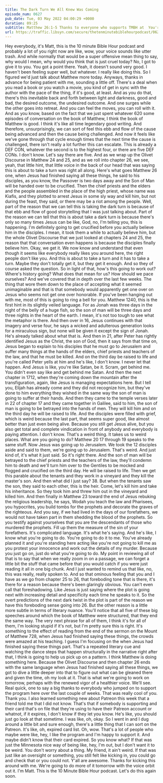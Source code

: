 ```yaml
---
title: The Dark Turn We All Knew Was Coming
episode_num: 0627
pub_date: Tue, 03 May 2022 04:00:29 +0000
duration: 09:25
subtitle: Matthew 26:1-5 Thanks to everyone who supports TMBH at  You're the reason we can all do this together!  Music written and performed by .
url: https://traffic.libsyn.com/secure/thetenminutebiblehourpodcast/0627_-_The_Dark_Turn_We_Knew_Was_Coming.mp3
---
```


 Hey everybody, it's Matt, this is the 10 minute Bible Hour podcast and probably a lot of you right now are like, wow, your voice sounds like utter trash. And while normally that would be a super offensive mean thing to say, why would I mean, why would you think that is just cruel today? No, I got to give it to you. You got a point there. Yeah, it doesn't sound very good. I haven't been feeling super well, but whatever. I really like doing this. So I figured we'd just talk about Matthew more today. Anyways, thanks in advance for being patient with me, sounding a little off. There's a deal when you read a book or you watch a movie, you kind of get in sync with the author with the pace of the thing, if it's good, at least. And as you do that, there's this inevitable back and forth between light and darkness, good and bad, the desired outcome, the undesired outcome. And one surges while the other goes into retreat. And you can feel the moves, you can roll with it. And as you know, based on the fact that we just spent whatever 620 some episodes of conversation on the book of Matthew, I think the book of Matthew is good. I think it's like all time legendary good writing. And therefore, unsurprisingly, we can sort of feel this ebb and flow of the cause being advanced and then the cause being challenged. And now it feels like we've gone through that cycle enough times that the next time the cause is challenged, there isn't really a lot further this can escalate. This is already a DEF CON, whatever the second is to the highest four, or there are five DEF CONs. I don't know. Let's say there are five. And as we wrap up the Olivet Discourse in Matthew 24 and 25, and as we roll into chapter 26, we see, yeah, that little hint, that little voice in the back of our head that was saying this is about to take a turn was right all along. Here's what goes Matthew 26 one, when Jesus had finished saying all these things, he said to his disciples, as you know, the Passover is two days away and the Son of Man will be handed over to be crucified. Then the chief priests and the elders and the people assembled in the place of the high priest, whose name was Kiafis, and they plotted to arrest Jesus in some sly way and kill him, but not during the feast, they said, or there may be a riot among the people. Well, part of the reason that we can tell this is taking the dark turn is because of that ebb and flow of good storytelling that I was just talking about. Part of the reason we can tell that this is about take a dark turn is because there's only so many times Jesus can be like, God, no, I'm telling you, this is happening. I'm definitely going to get crucified before you actually believe him in the disciples. I mean, it took them a while to actually believe him, but the whole Olivet Discourse that we just looked at chapters 24 and 25, the reason that that conversation even happens is because the disciples finally believe him. Okay, we get it. We now know and understand that even though it seems like everybody really likes you around here, the right people don't like you. And this is about to take a turn and it has to take a turn. Maybe they don't totally get it, but they get it enough. And so they of course asked the question. So in light of that, how's this going to work out? Where's history going? What does that mean for us? How should we pace ourselves? And we've covered that in depth over the last few weeks. The thing that wore them down to the place of accepting what it seemed unimaginable and that is that somebody would apparently get one over on Jesus who seems not get one over honorable. If you've been hanging out with me, most of this is going to ring a bell for you. Matthew 1240, this is the first hint in its slightly veiled language. For as Jonah was three days in the night of the belly of a huge fish, so the son of man will be three days and three nights in the heart of the earth. I mean, it's not too tough to see what the metaphor is there. And then over in 16, Jesus continues with that imagery and verse four, he says a wicked and adulterous generation looks for a miraculous sign, but none will be given it except the sign of Jonah. He's already talked about what that is. And then in 21, after Peter has rightly identified Jesus as the Christ, the son of God, then it says from that time on, Jesus began to explain to his disciples that he must go to Jerusalem and suffer many things at the hands of the elders, chief priests and teachers of the law, and that he must be killed. And on the third day be raised to life and you're called Peter yells at him and he's like, I don't know. I never let that happen. And Jesus is like, you're like Satan, be it. Scram, get behind me. You didn't even say like and get behind me Satan. And then the next chapter in 1712, when they're coming down the mountain after the transfiguration, again, like Jesus is managing expectations here. But I tell you, Elijah has already come and they did not recognize him, but they've done to him everything they wished in the same way the son of man is going to suffer at their hands. And then they came to the temple verses later in 22 of chapter 17 and they came together in Galilee, said to him, the son of man is going to be betrayed into the hands of men. They will kill him and on the third day he will be raised to life. And the disciples were filled with grief, which is weird because the last part, that seems super good, like almost better than just even being alive. Because you still get Jesus alive, but you also get total and complete vindication in front of anybody and everybody is paying attention. I don't know. That's a weird thing. It takes us to weird places. What are you going to do? Matthew 20 17 through 19 speaks to the same stuff. Now Jesus was going up to Jerusalem. We took the 12 disciples aside and said to them, we're going up to Jerusalem. That's weird. And just kind of, it's what it just said. So it's right there. And the son of man will be betrayed to the chief priests and the teachers of the law, they'll condemn him to death and we'll turn him over to the Gentiles to be mocked and flogged and crucified on the third day. He will be raised to life. Then we get this parable about the tenants and they work in a vineyard and they kill the master's son. And then what did I just say? 38. But when the tenants saw the son, they said to each other, this is the heir. Come, let's kill him and take his inheritance. So they took him and threw him out in the vineyard and killed him. And then finally in Matthew 23 toward the end of Jesus rebuking the religious leadership, he says, Wodah you teach the law and Pharisees, you hypocrites, you build tombs for the prophets and decorate the graves of the righteous. And you say, if we had lived in the days of our forefathers, we would not have taken part in them shedding the blood of the prophets. So you testify against yourselves that you are the descendants of those who murdered the prophets. Fill up them the measure of the sin of your forefathers. It's complicated language. It's what he's saying. And he's like, I know what you're going to do. You're going to do it to me. You've already planned it and you're standing here acting like you're not going to kill me as you protest your innocence and work out the details of my murder. Because you just go on, just do what you're going to do. My point in reviewing all of that is to say that when we really zoom in on a passage, we can forget a little bit the stuff that came before that you would catch if you were just reading it all in one big chunk. And I just wanted to remind us that like, no, this was really, really spoken to. And so that ominous feeling that you and I have as we go from chapter 25 to 26, that foreboding tone that is there, it's there for a reason because there's been glaringly obvious. You can't even call that foreshadowing. Like Jesus is just saying where the plot is going next with increasing detail and specificity each time he speaks to it. So the overt predictions of the next dark twist in the plot is part of the reason we have this foreboding sense going into 26. But the other reason is a little more subtle in terms of literary nuance. You'll notice that all five of these big speeches around which the book of Matthew were structured, that they end the same way. The very next phrase for all of them, I think it's for all of them, I'm looking stupid if it's not, but I'm pretty sure this is right. It's something to the effect of reading from the end of the sermon on the Mount of Matthew 728, when Jesus had finished saying these things, the crowds were amazed at his teaching. I guess I'm focusing on the when Jesus had finished saying these things part. That's a repeated literary cue and watching the dance steps that happen structurally in the narrative right after that, I think is going to help us pick up on a pattern. I think Matthew is doing something here. Because the Olivet Discourse and then chapter 26 ends with the same language when Jesus had finished saying all these things, we got to dive a little deeper into that to figure out what can be gleaned there and given the time, oh my look at it. That is what we're going to work on tomorrow, perhaps with the renewed vigor of a healthier voice. We'll see. Real quick, one to say a big thanks to everybody who jumped on to support the program here over the last couple of weeks. That was really cool of you. Thank you. I also learned something new about Patreon this week that a friend told me that I did not know. That's that if somebody is supporting and their card that's on file that they're using to have their Patreon account or whatnot, if it expires, I don't know if they let you know. He's like, you should just go look at that sometime. I was like, oh, okay. So I went in and I dug around a little bit and sure enough, there's a little thing that I can sort on the Patreon. It's like, oh, expired card list. Oh, wow. That's a lot of people who maybe were like, hey, I like the program and I'm happy to support it. And maybe didn't know that their card expired. So you know what? If that was just the Minnesota nice way of being like, hey, I'm out, but I don't want it to be weird. You don't worry about a thing. My friend, it ain't weird. If that was just like an oversight or something, you still felt like kicking in, you could go and check that or you could not. Y'all are awesome. Thanks for kicking this around with me. We're going to do more of it tomorrow with the voice orbit out it. I'm Matt. This is the 10 Minute Bible Hour podcast. Let's do this again soon.